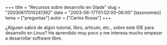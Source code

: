 +++
title = "Recursos sobre desarrollo en Glade"
slug = "20030617010241392"
date = "2003-06-17T01:02:00-06:00"
[taxonomies]
tema = ["preguntas"]
autor = ["Carlos Rosas"]
+++

¿Alguien sabrá de algún tutorial, libro, artículo, etc., sobre este IDE
para desarrollo en Linux? He aprendido muy poco y me interesa mucho
empezar a desarrollar software libre.
